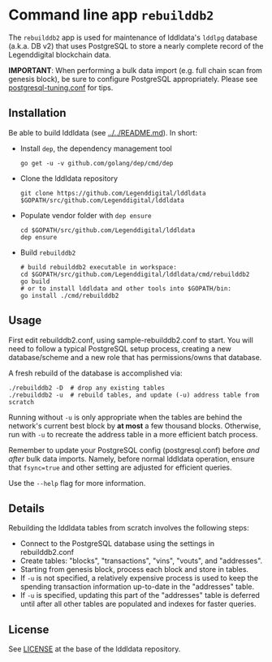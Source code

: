 # Command line app `rebuilddb2`

The `rebuilddb2` app is used for maintenance of lddldata's `lddlpg` database (a.k.a. DB v2) that uses PostgreSQL to store a nearly complete record of the Legenddigital blockchain data.

**IMPORTANT**: When performing a bulk data import (e.g. full chain scan from genesis block), be sure to configure PostgreSQL appropriately.  Please see [postgresql-tuning.conf](../../db/lddlpg/postgresql-tuning.conf) for tips.

## Installation

Be able to build lddldata (see [../../README.md](../../README.md#build-from-source)). In short:

* Install `dep`, the dependency management tool

      go get -u -v github.com/golang/dep/cmd/dep

* Clone the lddldata repository

      git clone https://github.com/Legenddigital/lddldata $GOPATH/src/github.com/Legenddigital/lddldata

* Populate vendor folder with `dep ensure`

      cd $GOPATH/src/github.com/Legenddigital/lddldata
      dep ensure

* Build `rebuilddb2`

      # build rebuilddb2 executable in workspace:
      cd $GOPATH/src/github.com/Legenddigital/lddldata/cmd/rebuilddb2
      go build
      # or to install lddldata and other tools into $GOPATH/bin:
      go install ./cmd/rebuilddb2

## Usage

First edit rebuilddb2.conf, using sample-rebuilddb2.conf to start.  You will need to follow a typical PostgreSQL setup process, creating a new database/scheme and a new role that has permissions/owns that database.

A fresh rebuild of the database is accomplished via:

```
./rebuilddb2 -D  # drop any existing tables
./rebuilddb2 -u  # rebuild tables, and update (-u) address table from scratch
```

Running without `-u` is only appropriate when the tables are behind the network's current best block by **at most** a few thousand blocks.  Otherwise, run with `-u` to recreate the address table in a more efficient batch process.

Remember to update your PostgreSQL config (postgresql.conf) before *and after* bulk data imports. Namely, before normal lddldata operation, ensure that `fsync=true` and other setting are adjusted for efficient queries.

Use the `--help` flag for more information.

## Details

Rebuilding the lddldata tables from scratch involves the following steps:

* Connect to the PostgreSQL database using the settings in rebuilddb2.conf
* Create tables: "blocks", "transactions", "vins", "vouts", and "addresses".
* Starting from genesis block, process each block and store in tables.
* If `-u` is not specified, a relatively expensive process is used to keep the spending transaction information up-to-date in the "addresses" table.
* If `-u` is specified, updating this part of the "addresses" table is deferred until after all other tables are populated and indexes for faster queries.

## License

See [LICENSE](../../LICENSE) at the base of the lddldata repository.

